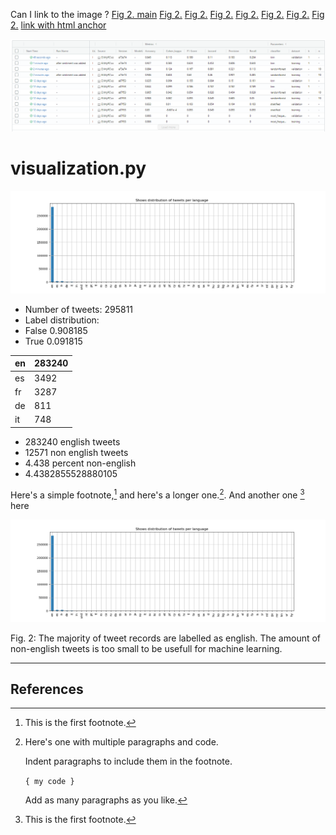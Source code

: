 

Can I link to the image ? 
[Fig 2. main](https://github.com/TobiObeck/MLinPractice/blob/main/docs/Documentation.md#distribution-of-tweets-per-language)
[Fig 2.](https://github.com/TobiObeck/MLinPractice/blob/documentation-2/docs/Documentation.md#distribution-of-tweets-per-language)
[Fig 2.](Documentation.md#distribution-of-tweets-per-language)
[Fig 2.](/Documentation.md#distribution-of-tweets-per-language)
[Fig 2.](./Documentation.md#distribution-of-tweets-per-language)
[Fig 2.](#distribution-of-tweets-per-language)
[Fig 2.](/#distribution-of-tweets-per-language)
[Fig 2.](./#distribution-of-tweets-per-language)
<a href="#distribution-of-tweets-per-language">link with html anchor</a>

![asd](imgs/after_sentiment_2021-11-03_231550.png " ")


# visualization.py

![asd](imgs/distribution_of_tweets_per_language.png " ")



- Number of tweets: 295811
- Label distribution:
- False    0.908185
- True     0.091815


| en | 283240 |
|----|--------|
| es | 3492   |
| fr | 3287   |
| de | 811    |
| it | 748    |

- 283240 english tweets
- 12571 non english tweets
- 4.438 percent non-english
- 4.4382855528880105


Here's a simple footnote,[^1] and here's a longer one.[^bignote]. And another one [^2] here


<p align="center">
    <img id="distribution-of-tweets-per-language" src="./imgs/distribution_of_tweets_per_language.png" alt="">

Fig. 2: The majority of tweet records are labelled as english. The amount of non-english tweets is too small to be usefull for machine learning.
</p>


---

## References

[^1]: This is the first footnote.

[^1]: This is the first footnote.

[^bignote]: Here's one with multiple paragraphs and code.

    Indent paragraphs to include them in the footnote.

    `{ my code }`

    Add as many paragraphs as you like.

[^2]: This is the first footnote.